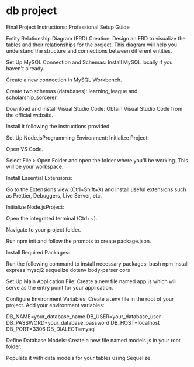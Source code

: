 # db project
 Final Project Instructions: Professional Setup Guide

 Entity Relationship Diagram (ERD) Creation:
Design an ERD to visualize the tables and their relationships for the project. This diagram will help you understand the structure and connections between different entities.

 Set Up MySQL Connection and Schemas:
Install MySQL locally if you haven't already.

Create a new connection in MySQL Workbench.

Create two schemas (databases): learning_league and scholarship_sorcerer.

Download and Install Visual Studio Code:
Obtain Visual Studio Code from the official website.

Install it following the instructions provided.

 Set Up Node.jsProgramming Environment:
Initialize Project:

Open VS Code.

Select File > Open Folder and open the folder where you'll be working. This will be your workspace.

Install Essential Extensions:

Go to the Extensions view (Ctrl+Shift+X) and install useful extensions such as Prettier, Debuggers, Live Server, etc.

Initialize Node.jsProject:

Open the integrated terminal (Ctrl+~).

Navigate to your project folder.

Run npm init and follow the prompts to create package.json.

Install Required Packages:

Run the following command to install necessary packages:
bash
npm install express mysql2 sequelize dotenv body-parser cors

 Set Up Main Application File:
Create a new file named app.js which will serve as the entry point for your application.

Configure Environment Variables:
Create a .env file in the root of your project. Add your environment variables:

DB_NAME=your_database_name
DB_USER=your_database_user
DB_PASSWORD=your_database_password
DB_HOST=localhost
DB_PORT=3306
DB_DIALECT=mysql

Define Database Models:
Create a new file named models.js in your root folder.

Populate it with data models for your tables using Sequelize.






